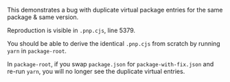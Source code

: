This demonstrates a bug with duplicate virtual package entries
for the same package & same version.

Reproduction is visible in `.pnp.cjs`, line 5379.

You should be able to derive the identical `.pnp.cjs` from scratch
by running `yarn` in `package-root`.

In `package-root`, if you swap `package.json` for `package-with-fix.json`
and re-run `yarn`, you will no longer see the duplicate virtual entries.

